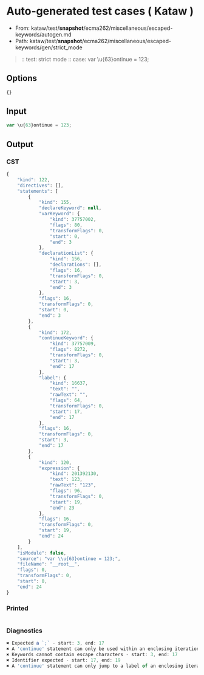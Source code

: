 # Auto-generated test cases ( Kataw )
- From: kataw/test/__snapshot__/ecma262/miscellaneous/escaped-keywords/autogen.md
- Path: kataw/test/__snapshot__/ecma262/miscellaneous/escaped-keywords/gen/strict_mode
> :: test: strict mode
> :: case: var \u{63}ontinue = 123;
## Options

`````js
{}
`````
## Input

`````js
var \u{63}ontinue = 123;
`````
## Output

### CST

```javascript
{
    "kind": 122,
    "directives": [],
    "statements": [
        {
            "kind": 155,
            "declareKeyword": null,
            "varKeyword": {
                "kind": 37757002,
                "flags": 80,
                "transformFlags": 0,
                "start": 0,
                "end": 3
            },
            "declarationList": {
                "kind": 156,
                "declarations": [],
                "flags": 16,
                "transformFlags": 0,
                "start": 3,
                "end": 3
            },
            "flags": 16,
            "transformFlags": 0,
            "start": 0,
            "end": 3
        },
        {
            "kind": 172,
            "continueKeyword": {
                "kind": 37757009,
                "flags": 8272,
                "transformFlags": 0,
                "start": 3,
                "end": 17
            },
            "label": {
                "kind": 16637,
                "text": "",
                "rawText": "",
                "flags": 64,
                "transformFlags": 0,
                "start": 17,
                "end": 17
            },
            "flags": 16,
            "transformFlags": 0,
            "start": 3,
            "end": 17
        },
        {
            "kind": 120,
            "expression": {
                "kind": 201392130,
                "text": 123,
                "rawText": "123",
                "flags": 96,
                "transformFlags": 0,
                "start": 19,
                "end": 23
            },
            "flags": 16,
            "transformFlags": 0,
            "start": 19,
            "end": 24
        }
    ],
    "isModule": false,
    "source": "var \\u{63}ontinue = 123;",
    "fileName": "__root__",
    "flags": 0,
    "transformFlags": 0,
    "start": 0,
    "end": 24
}
```

### Printed

```javascript

```

### Diagnostics

```javascript
✖ Expected a `;` - start: 3, end: 17
✖ A 'continue' statement can only be used within an enclosing iteration statement. - start: 3, end: 17
✖ Keywords cannot contain escape characters - start: 3, end: 17
✖ Identifier expected - start: 17, end: 19
✖ A 'continue' statement can only jump to a label of an enclosing iteration statement. - start: 3, end: 19

```

